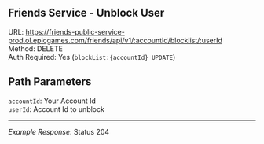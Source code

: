 ## Friends Service - Unblock User

URL: https://friends-public-service-prod.ol.epicgames.com/friends/api/v1/:accountId/blocklist/:userId \
Method: DELETE \
Auth Required: Yes (`blockList:{accountId} UPDATE`)

## Path Parameters

`accountId`: Your Account Id <br/>
`userId`: Account Id to unblock

---

_Example Response_: Status 204
